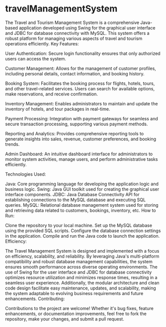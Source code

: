 # travelManagementSystem
The Travel and Tourism Management System is a comprehensive Java-based application developed using Swing for the graphical user interface and JDBC for database connectivity with MySQL. This system offers a robust platform for managing various aspects of travel and tourism operations efficiently.
Key Features:

User Authentication: Secure login functionality ensures that only authorized users can access the system.

Customer Management: Allows for the management of customer profiles, including personal details, contact information, and booking history.

Booking System: Facilitates the booking process for flights, hotels, tours, and other travel-related services. Users can search for available options, make reservations, and receive confirmation.

Inventory Management: Enables administrators to maintain and update the inventory of  hotels, and tour packages in real-time.

Payment Processing: Integration with payment gateways for seamless and secure transaction processing, supporting various payment methods.

Reporting and Analytics: Provides comprehensive reporting tools to generate insights into sales, revenue, customer preferences, and booking trends.

Admin Dashboard: An intuitive dashboard interface for administrators to monitor system activities, manage users, and perform administrative tasks efficiently.

Technologies Used:

Java: Core programming language for developing the application logic and business logic.
Swing: Java GUI toolkit used for creating the graphical user interface components.
JDBC: Java Database Connectivity API for establishing connections to the MySQL database and executing SQL queries.
MySQL: Relational database management system used for storing and retrieving data related to customers, bookings, inventory, etc.
How to Run:

Clone the repository to your local machine.
Set up the MySQL database using the provided SQL scripts.
Configure the database connection settings in the application.
Compile and run the Java code to launch the application.
Efficiency:

The Travel Management System is designed and implemented with a focus on efficiency, scalability, and reliability. By leveraging Java's multi-platform compatibility and robust database management capabilities, the system ensures smooth performance across diverse operating environments. The use of Swing for the user interface and JDBC for database connectivity optimizes resource utilization and minimizes response times, resulting in a seamless user experience. Additionally, the modular architecture and clean code design facilitate easy maintenance, updates, and scalability, making the system adaptable to evolving business requirements and future enhancements.
Contributing:

Contributions to the project are welcome! Whether it's bug fixes, feature enhancements, or documentation improvements, feel free to fork the repository, make your changes, and submit a pull request.

